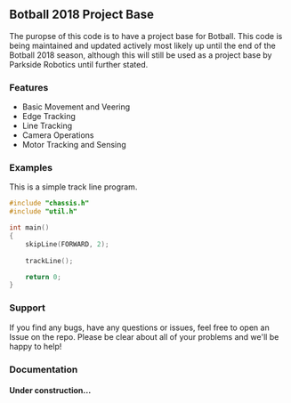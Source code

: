 ## Botball 2018 Project Base

The puropse of this code is to
have a project base for Botball. This code is being maintained and updated actively most likely up until the end of the Botball 2018 season, although this will still be used as a project base by Parkside Robotics until further stated.

### Features

- Basic Movement and Veering
- Edge Tracking
- Line Tracking
- Camera Operations
- Motor Tracking and Sensing

### Examples

This is a simple track line program.

```c
#include "chassis.h"
#include "util.h"

int main()
{
    skipLine(FORWARD, 2);
    
    trackLine();

    return 0;
}


```

### Support

If you find any bugs, have any questions or issues, feel free to open an Issue on the repo. Please be clear about all of your problems and we'll be happy to help!

### Documentation

#### Under construction...
